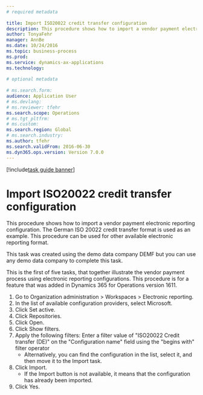 ```yaml
--- 
# required metadata 
 
title: Import ISO20022 credit transfer configuration
description: This procedure shows how to import a vendor payment electronic reporting configuration. 
author: TonyaFehr 
manager: AnnBe 
ms.date: 10/24/2016
ms.topic: business-process 
ms.prod:  
ms.service: dynamics-ax-applications 
ms.technology:  
 
# optional metadata 
 
# ms.search.form:   
audience: Application User 
# ms.devlang:  
# ms.reviewer: tfehr 
ms.search.scope: Operations 
# ms.tgt_pltfrm:  
# ms.custom:  
ms.search.region: Global
# ms.search.industry: 
ms.author: tfehr 
ms.search.validFrom: 2016-06-30 
ms.dyn365.ops.version: Version 7.0.0 
---
```


[!include[task guide banner](.../includes/task-guide-banner.md)]

# Import ISO20022 credit transfer configuration

This procedure shows how to import a vendor payment electronic reporting configuration. The German ISO 20022 credit transfer format is used as an example. This procedure can be used for other available electronic reporting format. 

This task was created using the demo data company DEMF but you can use any demo data company to complete this task.

This is the first of five tasks, that together illustrate the vendor payment process using electronic reporting configurations. This procedure is for a feature that was added in Dynamics 365 for Operations version 1611.

1. Go to Organization administration > Workspaces > Electronic reporting.
2. In the list of available configuration providers, select Microsoft.
3. Click Set active.
4. Click Repositories.
5. Click Open.
6. Click Show filters.
7. Apply the following filters: Enter a filter value of "ISO20022 Credit transfer (DE)" on the "Configuration name" field using the "begins with" filter operator
    * Alternatively, you can find the configuration in the list, select it, and then move it to the Import task.  
8. Click Import.
    * If the Import button is not available, it means that the configuration has  already been imported.  
9. Click Yes.

